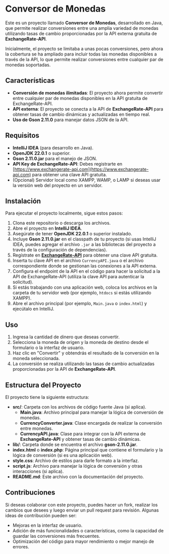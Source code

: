 # Conversor de Monedas

Este es un proyecto llamado **Conversor de Monedas**, desarrollado en Java, que permite realizar conversiones entre una amplia variedad de monedas utilizando tasas de cambio proporcionadas por la API externa gratuita de **ExchangeRate-API**.

Inicialmente, el proyecto se limitaba a unas pocas conversiones, pero ahora la cobertura se ha ampliado para incluir todas las monedas disponibles a través de la API, lo que permite realizar conversiones entre cualquier par de monedas soportadas.

## Características

- **Conversión de monedas ilimitadas**: El proyecto ahora permite convertir entre cualquier par de monedas disponibles en la API gratuita de ExchangeRate-API.
- **API externa**: El proyecto se conecta a la API de **ExchangeRate-API** para obtener tasas de cambio dinámicas y actualizadas en tiempo real.
- **Uso de Gson 2.11.0** para manejar datos JSON de la API.

## Requisitos

- **IntelliJ IDEA** (para desarrollo en Java).
- **OpenJDK 22.0.1** o superior.
- **Gson 2.11.0.jar** para el manejo de JSON.
- **API Key de ExchangeRate-API**: Debes registrarte en [https://www.exchangerate-api.com](https://www.exchangerate-api.com) para obtener una clave API gratuita.
- (Opcional) Servidor local como XAMPP, WAMP, o LAMP si deseas usar la versión web del proyecto en un servidor.

## Instalación

Para ejecutar el proyecto localmente, sigue estos pasos:

1. Clona este repositorio o descarga los archivos.
2. Abre el proyecto en **IntelliJ IDEA**.
3. Asegúrate de tener **OpenJDK 22.0.1** o superior instalado.
4. Incluye **Gson 2.11.0.jar** en el classpath de tu proyecto (si usas IntelliJ IDEA, puedes agregar el archivo `.jar` a las bibliotecas del proyecto a través de la configuración de dependencias).
5. Regístrate en **[ExchangeRate-API](https://www.exchangerate-api.com)** para obtener una clave API gratuita.
6. Inserta tu clave API en el archivo `CurrencyAPI.java` o el archivo correspondiente donde se gestionan las conexiones a la API externa.
7. Configura el endpoint de la API en el código para hacer la solicitud a la API de ExchangeRate-API (utiliza la clave API para autenticar la solicitud).
8. Si estás trabajando con una aplicación web, coloca los archivos en la carpeta de tu servidor web (por ejemplo, `htdocs` si estás utilizando XAMPP).
9. Abre el archivo principal (por ejemplo, `Main.java` o `index.html`) y ejecútalo en IntelliJ.

## Uso

1. Ingresa la cantidad de dinero que deseas convertir.
2. Selecciona la moneda de origen y la moneda de destino desde el formulario o la interfaz de usuario.
3. Haz clic en "Convertir" y obtendrás el resultado de la conversión en la moneda seleccionada.
4. La conversión se realiza utilizando las tasas de cambio actualizadas proporcionadas por la API de **ExchangeRate-API**.

## Estructura del Proyecto

El proyecto tiene la siguiente estructura:

- **src/**: Carpeta con los archivos de código fuente Java (si aplica).
  - **Main.java**: Archivo principal para manejar la lógica de conversión de monedas.
  - **CurrencyConverter.java**: Clase encargada de realizar la conversión entre monedas.
  - **CurrencyAPI.java**: Clase para integrar con la API externa de **ExchangeRate-API** y obtener tasas de cambio dinámicas.
- **lib/**: Carpeta donde se encuentra el archivo **gson-2.11.0.jar**.
- **index.html** o **index.php**: Página principal que contiene el formulario y la lógica de conversión (si es una aplicación web).
- **style.css**: Archivo de estilos para darle formato a la interfaz.
- **script.js**: Archivo para manejar la lógica de conversión y otras interacciones (si aplica).
- **README.md**: Este archivo con la documentación del proyecto.

## Contribuciones

Si deseas colaborar con este proyecto, puedes hacer un fork, realizar los cambios que desees y luego enviar un pull request para revisión. Algunas ideas de contribución pueden ser:

- Mejoras en la interfaz de usuario.
- Adición de más funcionalidades o características, como la capacidad de guardar las conversiones más frecuentes.
- Optimización del código para mayor rendimiento o mejor manejo de errores.
